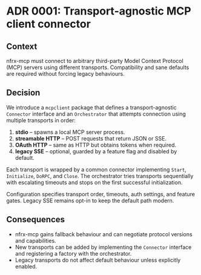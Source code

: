 # ADR 0001: Transport-agnostic MCP client connector

## Context
nfrx-mcp must connect to arbitrary third-party Model Context Protocol (MCP) servers using different transports. Compatibility and sane defaults are required without forcing legacy behaviours.

## Decision
We introduce a `mcpclient` package that defines a transport-agnostic `Connector` interface and an `Orchestrator` that attempts connection using multiple transports in order:

1. **stdio** – spawns a local MCP server process.
2. **streamable HTTP** – POST requests that return JSON or SSE.
3. **OAuth HTTP** – same as HTTP but obtains tokens when required.
4. **legacy SSE** – optional, guarded by a feature flag and disabled by default.

Each transport is wrapped by a common connector implementing `Start`, `Initialize`, `DoRPC`, and `Close`. The orchestrator tries transports sequentially with escalating timeouts and stops on the first successful initialization.

Configuration specifies transport order, timeouts, auth settings, and feature gates. Legacy SSE remains opt-in to keep the default path modern.

## Consequences
- nfrx-mcp gains fallback behaviour and can negotiate protocol versions and capabilities.
- New transports can be added by implementing the `Connector` interface and registering a factory with the orchestrator.
- Legacy transports do not affect default behaviour unless explicitly enabled.
